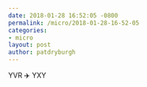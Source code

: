 ```yaml
---
date: 2018-01-28 16:52:05 -0800
permalink: /micro/2018-01-28-16-52-05
categories:
- micro
layout: post
author: patdryburgh
---
```


YVR ✈️ YXY